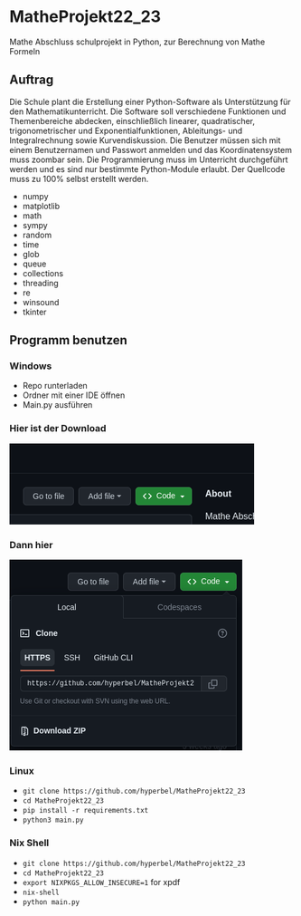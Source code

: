 # MatheProjekt22_23
Mathe Abschluss schulprojekt in Python, zur Berechnung von Mathe Formeln 

## Auftrag
Die Schule plant die Erstellung einer Python-Software als Unterstützung für den Mathematikunterricht. Die Software soll verschiedene Funktionen und Themenbereiche abdecken, einschließlich linearer, quadratischer, trigonometrischer und Exponentialfunktionen, Ableitungs- und Integralrechnung sowie Kurvendiskussion. Die Benutzer müssen sich mit einem Benutzernamen und Passwort anmelden und das Koordinatensystem muss zoombar sein. Die Programmierung muss im Unterricht durchgeführt werden und es sind nur bestimmte Python-Module erlaubt. Der Quellcode muss zu 100% selbst erstellt werden.
* numpy
* matplotlib
* math
* sympy
* random
* time
* glob
* queue
* collections
* threading
* re
* winsound 
* tkinter

## Programm benutzen
### Windows
* Repo runterladen
* Ordner mit einer IDE öffnen 
* Main.py ausführen

### Hier ist der Download
![Screenshot.](https://github.com/hyperbel/MatheProjekt22_23/blob/main/Bilder/wo1.png)
</br>
### Dann hier
![Screenshot.](https://github.com/hyperbel/MatheProjekt22_23/blob/main/Bilder/wo2.png)


### Linux
* `git clone https://github.com/hyperbel/MatheProjekt22_23`
* `cd MatheProjekt22_23`
*  `pip install -r requirements.txt`
*  `python3 main.py`

### Nix Shell
* `git clone https://github.com/hyperbel/MatheProjekt22_23`
* `cd MatheProjekt22_23`
* `export NIXPKGS_ALLOW_INSECURE=1` for xpdf
* `nix-shell`
* `python main.py`
